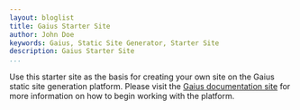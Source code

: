```yaml
---
layout: bloglist
title: Gaius Starter Site
author: John Doe
keywords: Gaius, Static Site Generator, Starter Site
description: Gaius Starter Site
...
```


Use this starter site as the basis for creating your own site on the Gaius static site generation platform.  Please visit the [Gaius documentation site](https://gaius-dev.github.io/gaius-docs/) for more information on how to begin working with the platform.